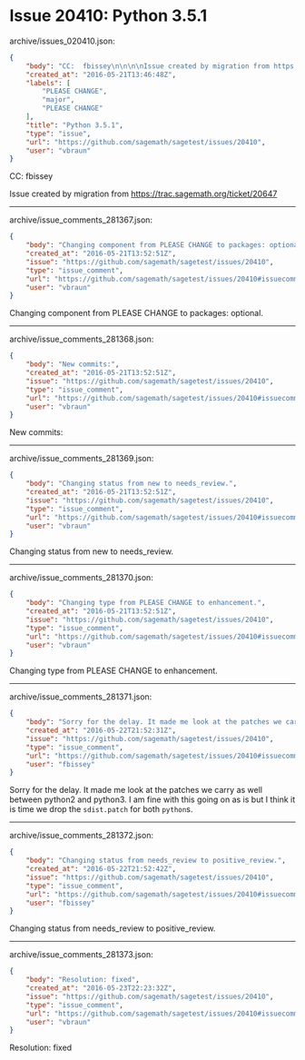 # Issue 20410: Python 3.5.1

archive/issues_020410.json:
```json
{
    "body": "CC:  fbissey\n\n\n\nIssue created by migration from https://trac.sagemath.org/ticket/20647\n\n",
    "created_at": "2016-05-21T13:46:48Z",
    "labels": [
        "PLEASE CHANGE",
        "major",
        "PLEASE CHANGE"
    ],
    "title": "Python 3.5.1",
    "type": "issue",
    "url": "https://github.com/sagemath/sagetest/issues/20410",
    "user": "vbraun"
}
```
CC:  fbissey



Issue created by migration from https://trac.sagemath.org/ticket/20647





---

archive/issue_comments_281367.json:
```json
{
    "body": "Changing component from PLEASE CHANGE to packages: optional.",
    "created_at": "2016-05-21T13:52:51Z",
    "issue": "https://github.com/sagemath/sagetest/issues/20410",
    "type": "issue_comment",
    "url": "https://github.com/sagemath/sagetest/issues/20410#issuecomment-281367",
    "user": "vbraun"
}
```

Changing component from PLEASE CHANGE to packages: optional.



---

archive/issue_comments_281368.json:
```json
{
    "body": "New commits:",
    "created_at": "2016-05-21T13:52:51Z",
    "issue": "https://github.com/sagemath/sagetest/issues/20410",
    "type": "issue_comment",
    "url": "https://github.com/sagemath/sagetest/issues/20410#issuecomment-281368",
    "user": "vbraun"
}
```

New commits:



---

archive/issue_comments_281369.json:
```json
{
    "body": "Changing status from new to needs_review.",
    "created_at": "2016-05-21T13:52:51Z",
    "issue": "https://github.com/sagemath/sagetest/issues/20410",
    "type": "issue_comment",
    "url": "https://github.com/sagemath/sagetest/issues/20410#issuecomment-281369",
    "user": "vbraun"
}
```

Changing status from new to needs_review.



---

archive/issue_comments_281370.json:
```json
{
    "body": "Changing type from PLEASE CHANGE to enhancement.",
    "created_at": "2016-05-21T13:52:51Z",
    "issue": "https://github.com/sagemath/sagetest/issues/20410",
    "type": "issue_comment",
    "url": "https://github.com/sagemath/sagetest/issues/20410#issuecomment-281370",
    "user": "vbraun"
}
```

Changing type from PLEASE CHANGE to enhancement.



---

archive/issue_comments_281371.json:
```json
{
    "body": "Sorry for the delay. It made me look at the patches we carry as well between python2 and python3. I am fine with this going on as is but I think it is time we drop the `sdist.patch` for both `python`s.",
    "created_at": "2016-05-22T21:52:31Z",
    "issue": "https://github.com/sagemath/sagetest/issues/20410",
    "type": "issue_comment",
    "url": "https://github.com/sagemath/sagetest/issues/20410#issuecomment-281371",
    "user": "fbissey"
}
```

Sorry for the delay. It made me look at the patches we carry as well between python2 and python3. I am fine with this going on as is but I think it is time we drop the `sdist.patch` for both `python`s.



---

archive/issue_comments_281372.json:
```json
{
    "body": "Changing status from needs_review to positive_review.",
    "created_at": "2016-05-22T21:52:42Z",
    "issue": "https://github.com/sagemath/sagetest/issues/20410",
    "type": "issue_comment",
    "url": "https://github.com/sagemath/sagetest/issues/20410#issuecomment-281372",
    "user": "fbissey"
}
```

Changing status from needs_review to positive_review.



---

archive/issue_comments_281373.json:
```json
{
    "body": "Resolution: fixed",
    "created_at": "2016-05-23T22:23:32Z",
    "issue": "https://github.com/sagemath/sagetest/issues/20410",
    "type": "issue_comment",
    "url": "https://github.com/sagemath/sagetest/issues/20410#issuecomment-281373",
    "user": "vbraun"
}
```

Resolution: fixed
